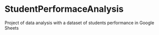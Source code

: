 # StudentPerformaceAnalysis
Project of data analysis with a dataset of students performance in Google Sheets
